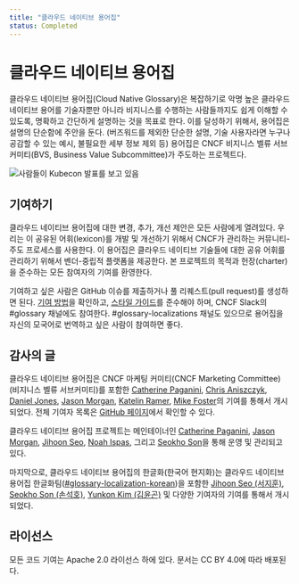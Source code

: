```yaml
---
title: "클라우드 네이티브 용어집"
status: Completed
---
```


# 클라우드 네이티브 용어집

클라우드 네이티브 용어집(Cloud Native Glossary)은 복잡하기로 악명 높은 클라우드 네이티브 용어를 기술자뿐만 아니라 비지니스를 수행하는 사람들까지도 쉽게 이해할 수 있도록,
명확하고 간단하게 설명하는 것을 목표로 한다.
이를 달성하기 위해서, 용어집은 설명의 단순함에 주안을 둔다. (버즈워드를 제외한 단순한 설명, 기술 사용자라면 누구나 공감할 수 있는 예시, 불필요한 세부 정보 제외 등)
용어집은 CNCF 비지니스 벨류 서브커미티(BVS, Business Value Subcommittee)가 주도하는 프로젝트다.

<p><img class="mt-3" src="/images/homepage/kubecon.jpg" alt="사람들이 Kubecon 발표를 보고 있음"></p>

## 기여하기

클라우드 네이티브 용어집에 대한 변경, 추가, 개선 제안은 모든 사람에게 열려있다.
우리는 이 공유된 어휘(lexicon)를 개발 및 개선하기 위해서 CNCF가 관리하는 커뮤니티-주도 프로세스를 사용한다.
이 용어집은 클라우드 네이티브 기술들에 대한 공유 어휘를 관리하기 위해서 벤더-중립적 플랫폼을 제공한다.
본 프로젝트의 목적과 헌장(charter)을 준수하는 모든 참여자의 기여를 환영한다.

기여하고 싶은 사람은 GitHub 이슈를 제출하거나 풀 리퀘스트(pull request)를 생성하면 된다.
[기여 방법](/ko/contribute/)을 확인하고, [스타일 가이드](/ko/style-guide/)를 준수해야 하며, CNCF Slack의 #glossary 채널에도 참여한다.
#glossary-localizations 채널도 있으므로 용어집을 자신의 모국어로 번역하고 싶은 사람이 참여하면 좋다.

## 감사의 글

클라우드 네이티브 용어집은 CNCF 마케팅 커미티(CNCF Marketing
Committee) (비지니스 벨류 서브커미티)를 포함한 
[Catherine Paganini](https://www.linkedin.com/in/catherinepaganini/en/),
[Chris Aniszczyk](https://www.linkedin.com/in/caniszczyk/),
[Daniel Jones](https://www.linkedin.com/in/danieljoneseb/?originalSubdomain=uk), 
[Jason Morgan](https://www.linkedin.com/in/jasonmorgan2/), 
[Katelin Ramer](https://www.linkedin.com/in/katelinramer/), 
[Mike Foster](https://www.linkedin.com/in/mfosterche/?originalSubdomain=ca)의 기여를 통해서 개시되었다. 
전체 기여자 목록은 [GitHub 페이지](https://github.com/cncf/glossary/graphs/contributors)에서 확인할 수 있다.

클라우드 네이티브 용어집 프로젝트는 메인테이너인 
[Catherine Paganini](https://www.linkedin.com/in/catherinepaganini/en/),
[Jason Morgan](https://www.linkedin.com/in/jasonmorgan2/),
[Jihoon Seo](https://www.linkedin.com/in/jihoon-seo/),
[Noah Ispas](https://www.linkedin.com/in/noah-ispas-0665b42a/),
그리고 [Seokho Son](https://www.linkedin.com/in/seokho-son/)을 통해 운영 및 관리되고 있다.

마지막으로, 클라우드 네이티브 용어집의 한글화(한국어 현지화)는 클라우드 네이티브 용어집 한글화팀([#glossary-localization-korean](https://cloud-native.slack.com/archives/C02PC0MLQKU))을 포함한
[Jihoon Seo (서지훈)](https://www.linkedin.com/in/jihoon-seo/),
[Seokho Son (손석호)](https://www.linkedin.com/in/seokho-son/), 
[Yunkon Kim (김윤곤)](https://www.linkedin.com/in/%EC%9C%A4%EA%B3%A4-%EA%B9%80-47257914a/)
및 다양한 기여자의 기여를 통해서 개시되었다.

## 라이선스

모든 코드 기여는 Apache 2.0 라이선스 하에 있다.
문서는 CC BY 4.0에 따라 배포된다.
